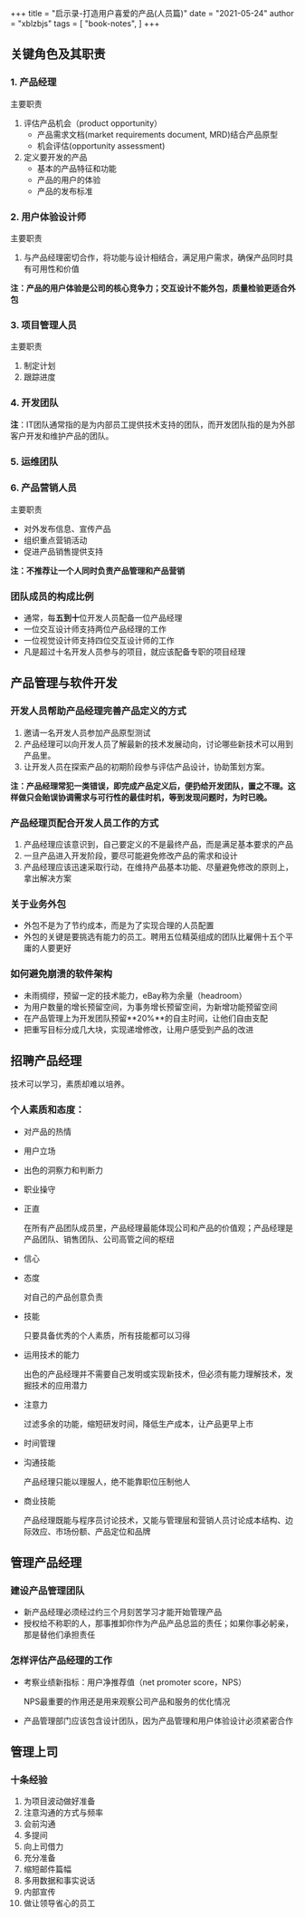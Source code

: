 +++
title = "启示录-打造用户喜爱的产品(人员篇)"
date = "2021-05-24"
author = "xblzbjs"
tags = [
    "book-notes",
]
+++


## 关键角色及其职责

### 1. 产品经理

主要职责

1. 评估产品机会（product opportunity）
   - 产品需求文档(market requirements document, MRD)结合产品原型
   - 机会评估(opportunity assessment)
2. 定义要开发的产品
   - 基本的产品特征和功能
   - 产品的用户的体验
   - 产品的发布标准

### 2. 用户体验设计师

主要职责

1. 与产品经理密切合作，将功能与设计相结合，满足用户需求，确保产品同时具有可用性和价值

**注：产品的用户体验是公司的核心竞争力；交互设计不能外包，质量检验更适合外包**

### 3. 项目管理人员

主要职责

1. 制定计划
2. 跟踪进度

### 4. 开发团队

**注**：IT团队通常指的是为内部员工提供技术支持的团队，而开发团队指的是为外部客户开发和维护产品的团队。

### 5. 运维团队

### 6. 产品营销人员

主要职责

- 对外发布信息、宣传产品
- 组织重点营销活动
- 促进产品销售提供支持

**注：不推荐让一个人同时负责产品管理和产品营销**

### 团队成员的构成比例

- 通常，每**五到十**位开发人员配备一位产品经理
- 一位交互设计师支持两位产品经理的工作
- 一位视觉设计师支持四位交互设计师的工作
- 凡是超过十名开发人员参与的项目，就应该配备专职的项目经理

## 产品管理与软件开发

### 开发人员帮助产品经理完善产品定义的方式

1. 邀请一名开发人员参加产品原型测试
2. 产品经理可以向开发人员了解最新的技术发展动向，讨论哪些新技术可以用到产品里。
3. 让开发人员在探索产品的初期阶段参与评估产品设计，协助策划方案。

**注：产品经理常犯一类错误，即完成产品定义后，便扔给开发团队，置之不理。这样做只会贻误协调需求与可行性的最佳时机，等到发现问题时，为时已晚。**

### 产品经理页配合开发人员工作的方式

1. 产品经理应该意识到，自己要定义的不是最终产品，而是满足基本要求的产品
2. 一旦产品进入开发阶段，要尽可能避免修改产品的需求和设计
3. 产品经理应该迅速采取行动，在维持产品基本功能、尽量避免修改的原则上，拿出解决方案

### 关于业务外包

- 外包不是为了节约成本，而是为了实现合理的人员配置
- 外包的关键是要挑选有能力的员工。聘用五位精英组成的团队比雇佣十五个平庸的人要更好

### 如何避免崩溃的软件架构

- 未雨绸缪，预留一定的技术能力，eBay称为余量（headroom）
- 为用户数量的增长预留空间，为事务增长预留空间，为新增功能预留空间
- 在产品管理上为开发团队预留**20%**的自主时间，让他们自由支配
- 把重写目标分成几大块，实现递增修改，让用户感受到产品的改进

## 招聘产品经理

技术可以学习，素质却难以培养。

### 个人素质和态度：

- 对产品的热情

- 用户立场

- 出色的洞察力和判断力

- 职业操守

- 正直

  在所有产品团队成员里，产品经理最能体现公司和产品的价值观；产品经理是产品团队、销售团队、公司高管之间的枢纽

- 信心

- 态度

  对自己的产品创意负责

- 技能

  只要具备优秀的个人素质，所有技能都可以习得

- 运用技术的能力

  出色的产品经理并不需要自己发明或实现新技术，但必须有能力理解技术，发掘技术的应用潜力

- 注意力

  过滤多余的功能，缩短研发时间，降低生产成本，让产品更早上市

- 时间管理

- 沟通技能

  产品经理只能以理服人，绝不能靠职位压制他人

- 商业技能

  产品经理既能与程序员讨论技术，又能与管理层和营销人员讨论成本结构、边际效应、市场份额、产品定位和品牌

## 管理产品经理

### 建设产品管理团队

- 新产品经理必须经过约三个月刻苦学习才能开始管理产品
- 授权给不称职的人，那事推卸你作为产品产品总监的责任；如果你事必躬亲，那是替他们承担责任

### 怎样评估产品经理的工作

- 考察业绩新指标：用户净推荐值（net promoter score，NPS）

  NPS最重要的作用还是用来观察公司产品和服务的优化情况

- 产品管理部门应该包含设计团队，因为产品管理和用户体验设计必须紧密合作

## 管理上司

### 十条经验

1. 为项目波动做好准备
2. 注意沟通的方式与频率
3. 会前沟通
4. 多提间
5. 向上司借力
6. 充分准备
7. 缩短邮件篇幅
8. 多用数据和事实说话
9. 内部宣传
10. 做让领导省心的员工

